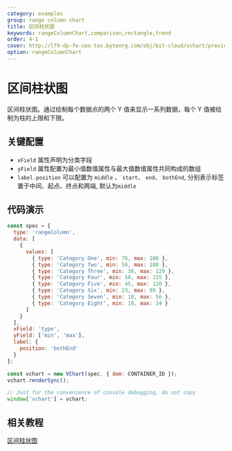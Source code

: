 ```yaml
---
category: examples
group: range column chart
title: 区间柱状图
keywords: rangeColumnChart,comparison,rectangle,trend
order: 4-1
cover: http://lf9-dp-fe-cms-tos.byteorg.com/obj/bit-cloud/vchart/preview/range-column-chart/range-column.png
option: rangeColumnChart
---
```


# 区间柱状图

区间柱状图。通过绘制每个数据点的两个 Y 值来显示一系列数据，每个 Y 值被绘制为柱的上限和下限。

## 关键配置

- `xField` 属性声明为分类字段
- `yField` 属性配置为最小值数值属性与最大值数值属性共同构成的数组
- `label.position` 可以配置为 `middle` 、 `start`、 `end`、 `bothEnd`, 分别表示标签置于中间、起点、终点和两端, 默认为`middle`

## 代码演示

```javascript livedemo
const spec = {
  type: 'rangeColumn',
  data: [
    {
      values: [
        { type: 'Category One', min: 76, max: 100 },
        { type: 'Category Two', min: 56, max: 108 },
        { type: 'Category Three', min: 38, max: 129 },
        { type: 'Category Four', min: 58, max: 155 },
        { type: 'Category Five', min: 45, max: 120 },
        { type: 'Category Six', min: 23, max: 99 },
        { type: 'Category Seven', min: 18, max: 56 },
        { type: 'Category Eight', min: 18, max: 34 }
      ]
    }
  ],
  xField: 'type',
  yField: ['min', 'max'],
  label: {
    position: 'bothEnd'
  }
};

const vchart = new VChart(spec, { dom: CONTAINER_ID });
vchart.renderSync();

// Just for the convenience of console debugging, do not copy
window['vchart'] = vchart;
```

## 相关教程

[区间柱状图](link)
